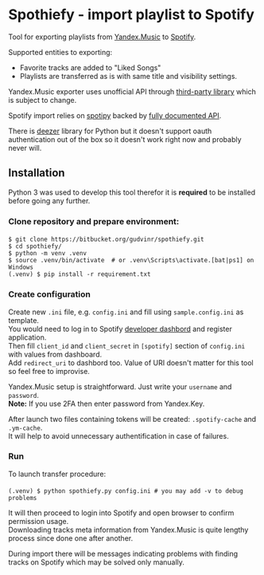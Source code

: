 # Spothiefy - import playlist to Spotify

Tool for exporting playlists from [Yandex.Music](https://music.yandex.ru/) to [Spotify](https://spotify.com).

Supported entities to exporting:

* Favorite tracks are added to "Liked Songs"
* Playlists are transferred as is with same title and visibility settings.

Yandex.Music exporter uses unofficial API through [third-party library](https://github.com/MarshalX/yandex-music-api)
which is subject to change.

Spotify import relies on [spotipy](https://github.com/plamere/spotipy) backed by [fully documented API](https://developer.spotify.com/documentation/web-api/).

There is [deezer](https://github.com/browniebroke/deezer-python) library for Python but it doesn't support oauth authentication
out of the box so it doesn't work right now and probably never will.


## Installation

Python 3 was used to develop this tool therefor it is **required** to be installed before going any further.


### Clone repository and prepare environment:
####  
```shell
$ git clone https://bitbucket.org/gudvinr/spothiefy.git
$ cd spothiefy/
$ python -m venv .venv
$ source .venv/bin/activate  # or .venv\Scripts\activate.[bat|ps1] on Windows
(.venv) $ pip install -r requirement.txt
```


### Create configuration

Create new `.ini` file, e.g. `config.ini` and fill using `sample.config.ini` as template.  
You would need to log in to Spotify [developer dashbord](https://developer.spotify.com/dashboard/) and register application.  
Then fill `client_id` and `client_secret` in `[spotify]` section of `config.ini` with values from dashboard.  
Add `redirect_uri` to dashbord too. Value of URI doesn't matter for this tool so feel free to improvise.


Yandex.Music setup is straightforward. Just write your `username` and `password`.  
**Note:** If you use 2FA then enter password from Yandex.Key.


After launch two files containing tokens will be created: `.spotify-cache` and `.ym-cache`.  
It will help to avoid unnecessary authentification in case of failures.


### Run

To launch transfer procedure:
####  
```
(.venv) $ python spothiefy.py config.ini # you may add -v to debug problems
```

It will then proceed to login into Spotify and open browser to confirm permission usage.  
Downloading tracks meta information from Yandex.Music is quite lengthy process since done one after another.  

During import there will be messages indicating problems with finding tracks on Spotify which may be solved only manually.
